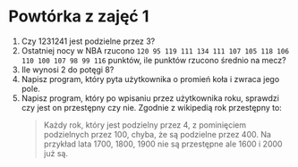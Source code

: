 # Powtórka z zajęć 1

1. Czy 1231241 jest podzielne przez 3?
2. Ostatniej nocy w NBA rzucono `120 95 119 111 134 111 107 105 118 106 110 100 107 98 99 116` punktów, ile punktów rzucono średnio na mecz?
3. Ile wynosi 2 do potęgi 8?
4. Napisz program, który pyta użytkownika o promień koła i zwraca jego pole.
5. Napisz program, który po wpisaniu przez użytkownika roku, sprawdzi czy jest on przestępny czy nie. Zgodnie z wikipedią rok przestępny to:
    > Każdy rok, który jest podzielny przez 4, z pominięciem podzielnych przez 100, chyba, że są podzielne przez 400.
    > Na przykład lata 1700, 1800, 1900 nie są przestępne ale 1600 i 2000 już są.
